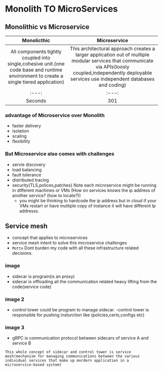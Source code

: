 # Monolith TO MicroServices

## Monolithic vs Microservice

| Monolicthic | Microservice| 
| :---:   | :---: | 
| All components tightly coupled into single,cohesive unit.(one code base and runtime environment to create a single tiered application) | This architectural approach creates a larger application out of multiple modular services that communicate via APIs(loosly coupled,independently deployable services use independent databases and coding)   | 
| :---:   | :---: | 
| Seconds | 301   |

### advantage of Microservice over Monolith
- faster delivery
- isolation
- scaling
- flexibility

### But Microservice also comes with challenges
- servie discovery
- load balancing
- fault tolerance
- distributed tracing
- security(TLS,polices,patches)
Note each microservice might be running in different machines or VMs (How on services knows the ip address of another service? (how to locate?))
    - you might be thinking to hardcode the ip address but in cloud if your VMs restart or have multiple copy of instance it will have different Ip addresss.

## Service mesh
- concept that applies to microservices
- service mesh intent to solve this microservice challenges
- ``Motto`` Dont burden my code with all these infrastructure related decisions.

### image

- sidecar is program(is an proxy)
- sidecar is offloading all the communication related heavy lifting from the code(service code)

### image 2

- control tower could be program to manage sidecar.
-control tower is responsible for  pushing insturction like (policies,certs,configs etc)

### image 3

- gRPC is communication protocol between sidecars of service A and service B


```This whole concept of sidecar and control tower is service mesh(mechanism for managing communications between the various individual services that make up mordern application in a microservice-based system)```
